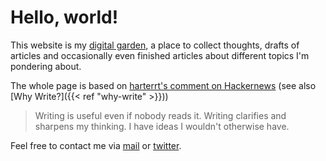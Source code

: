 # Hello, world!

This website is my [digital garden](https://joelhooks.com/digital-garden), a place to collect thoughts, drafts of articles and occasionally even finished articles about different topics I'm pondering about. 

The whole page is based on [harterrt's comment on Hackernews](https://news.ycombinator.com/item?id=27175826) (see also [Why Write?]({{< ref "why-write" >}}))

> Writing is useful even if nobody reads it. Writing clarifies and sharpens my thinking. I have ideas I wouldn't otherwise have. 

Feel free to contact me via [mail](mailto:mail@mlesniak.com) or [twitter](https://twitter.com/mlesniak).
